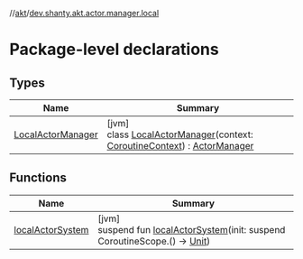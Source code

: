 //[akt](../../index.md)/[dev.shanty.akt.actor.manager.local](index.md)

# Package-level declarations

## Types

| Name | Summary |
|---|---|
| [LocalActorManager](-local-actor-manager/index.md) | [jvm]<br>class [LocalActorManager](-local-actor-manager/index.md)(context: [CoroutineContext](https://kotlinlang.org/api/latest/jvm/stdlib/kotlin.coroutines/-coroutine-context/index.html)) : [ActorManager](../dev.shanty.akt.actor.manager/-actor-manager/index.md) |

## Functions

| Name | Summary |
|---|---|
| [localActorSystem](local-actor-system.md) | [jvm]<br>suspend fun [localActorSystem](local-actor-system.md)(init: suspend CoroutineScope.() -&gt; [Unit](https://kotlinlang.org/api/latest/jvm/stdlib/kotlin/-unit/index.html)) |
